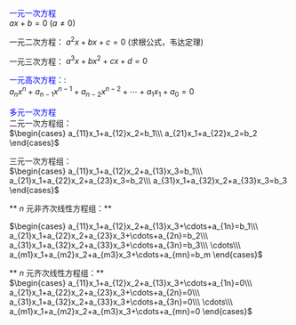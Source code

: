 <font color=#0000ff>一元一次方程</font>  
$ax+b=0\ (a\neq0)$  
  
一元二次方程： $a^2x+bx+c=0$ (求根公式，韦达定理)  
  
一元三次方程： $a^3x+bx^2+cx+d=0$  
  
<font color=#0000ff>一元高次方程：</font>:  
$a_nx^n+a_{n-1}x^{n-1}+a_{n-2}x^{n-2}+\cdots  
+a_1x_1+a_0=0$  
  
<font color=#0000ff>多元一次方程</font>  
二元一次方程组：  
$\begin{cases}  
a_{11}x_1+a_{12}x_2=b_1\\\  
a_{21}x_1+a_{22}x_2=b_2  
\end{cases}$  
  
三元一次方程组：  
$\begin{cases}  
a_{11}x_1+a_{12}x_2+a_{13}x_3=b_1\\\  
a_{21}x_1+a_{22}x_2+a_{23}x_3=b_2\\\  
a_{31}x_1+a_{32}x_2+a_{33}x_3=b_3  
\end{cases}$  
  
** $n$ 元非齐次线性方程组：**  
  
$\begin{cases}  
a_{11}x_1+a_{12}x_2+a_{13}x_3+\cdots+a_{1n}=b_1\\\  
a_{21}x_1+a_{22}x_2+a_{23}x_3+\cdots+a_{2n}=b_2\\\  
a_{31}x_1+a_{32}x_2+a_{33}x_3+\cdots+a_{3n}=b_3\\\  
\cdots\\\  
a_{m1}x_1+a_{m2}x_2+a_{m3}x_3+\cdots+a_{mn}=b_m  
\end{cases}$  
  
** $n$ 元齐次线性方程组：**  
$\begin{cases}  
a_{11}x_1+a_{12}x_2+a_{13}x_3+\cdots+a_{1n}=0\\\  
a_{21}x_1+a_{22}x_2+a_{23}x_3+\cdots+a_{2n}=0\\\  
a_{31}x_1+a_{32}x_2+a_{33}x_3+\cdots+a_{3n}=0\\\  
\cdots\\\  
a_{m1}x_1+a_{m2}x_2+a_{m3}x_3+\cdots+a_{mn}=0  
\end{cases}$  
